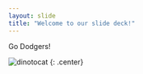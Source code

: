 ```yaml
---
layout: slide
title: "Welcome to our slide deck!"
---
```


Go Dodgers!

![dinotocat](https://octodex.github.com/images/dinotocat.png)
{: .center}

